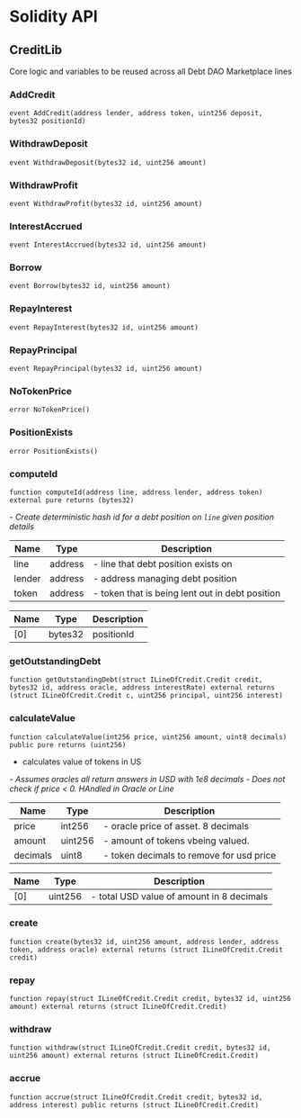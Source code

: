 # Solidity API

## CreditLib

Core logic and variables to be reused across all Debt DAO Marketplace lines

### AddCredit

```solidity
event AddCredit(address lender, address token, uint256 deposit, bytes32 positionId)
```

### WithdrawDeposit

```solidity
event WithdrawDeposit(bytes32 id, uint256 amount)
```

### WithdrawProfit

```solidity
event WithdrawProfit(bytes32 id, uint256 amount)
```

### InterestAccrued

```solidity
event InterestAccrued(bytes32 id, uint256 amount)
```

### Borrow

```solidity
event Borrow(bytes32 id, uint256 amount)
```

### RepayInterest

```solidity
event RepayInterest(bytes32 id, uint256 amount)
```

### RepayPrincipal

```solidity
event RepayPrincipal(bytes32 id, uint256 amount)
```

### NoTokenPrice

```solidity
error NoTokenPrice()
```

### PositionExists

```solidity
error PositionExists()
```

### computeId

```solidity
function computeId(address line, address lender, address token) external pure returns (bytes32)
```

_- Create deterministic hash id for a debt position on `line` given position details_

| Name | Type | Description |
| ---- | ---- | ----------- |
| line | address | - line that debt position exists on |
| lender | address | - address managing debt position |
| token | address | - token that is being lent out in debt position |

| Name | Type | Description |
| ---- | ---- | ----------- |
| [0] | bytes32 | positionId |

### getOutstandingDebt

```solidity
function getOutstandingDebt(struct ILineOfCredit.Credit credit, bytes32 id, address oracle, address interestRate) external returns (struct ILineOfCredit.Credit c, uint256 principal, uint256 interest)
```

### calculateValue

```solidity
function calculateValue(int256 price, uint256 amount, uint8 decimals) public pure returns (uint256)
```

- calculates value of tokens in US

_- Assumes oracles all return answers in USD with 1e8 decimals
                       - Does not check if price < 0. HAndled in Oracle or Line_

| Name | Type | Description |
| ---- | ---- | ----------- |
| price | int256 | - oracle price of asset. 8 decimals |
| amount | uint256 | - amount of tokens vbeing valued. |
| decimals | uint8 | - token decimals to remove for usd price |

| Name | Type | Description |
| ---- | ---- | ----------- |
| [0] | uint256 | - total USD value of amount in 8 decimals |

### create

```solidity
function create(bytes32 id, uint256 amount, address lender, address token, address oracle) external returns (struct ILineOfCredit.Credit credit)
```

### repay

```solidity
function repay(struct ILineOfCredit.Credit credit, bytes32 id, uint256 amount) external returns (struct ILineOfCredit.Credit)
```

### withdraw

```solidity
function withdraw(struct ILineOfCredit.Credit credit, bytes32 id, uint256 amount) external returns (struct ILineOfCredit.Credit)
```

### accrue

```solidity
function accrue(struct ILineOfCredit.Credit credit, bytes32 id, address interest) public returns (struct ILineOfCredit.Credit)
```

